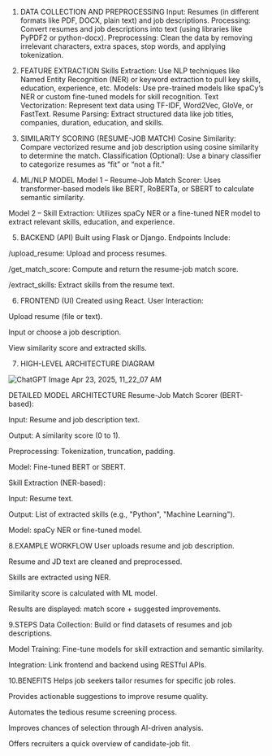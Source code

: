 1. DATA COLLECTION AND PREPROCESSING
Input: Resumes (in different formats like PDF, DOCX, plain text) and job descriptions.
Processing: Convert resumes and job descriptions into text (using libraries like PyPDF2 or python-docx).
Preprocessing: Clean the data by removing irrelevant characters, extra spaces, stop words, and applying tokenization.

2. FEATURE EXTRACTION
Skills Extraction: Use NLP techniques like Named Entity Recognition (NER) or keyword extraction to pull key skills, education, experience, etc.
Models: Use pre-trained models like spaCy’s NER or custom fine-tuned models for skill recognition.
Text Vectorization: Represent text data using TF-IDF, Word2Vec, GloVe, or FastText.
Resume Parsing: Extract structured data like job titles, companies, duration, education, and skills.

3. SIMILARITY SCORING (RESUME-JOB MATCH)
Cosine Similarity: Compare vectorized resume and job description using cosine similarity to determine the match.
Classification (Optional): Use a binary classifier to categorize resumes as “fit” or “not a fit.”

4. ML/NLP MODEL
Model 1 – Resume-Job Match Scorer:
Uses transformer-based models like BERT, RoBERTa, or SBERT to calculate semantic similarity.

Model 2 – Skill Extraction:
Utilizes spaCy NER or a fine-tuned NER model to extract relevant skills, education, and experience.

5. BACKEND (API)
Built using Flask or Django.
Endpoints Include:

/upload_resume: Upload and process resumes.

/get_match_score: Compute and return the resume-job match score.

/extract_skills: Extract skills from the resume text.

6. FRONTEND (UI)
Created using React.
User Interaction:

Upload resume (file or text).

Input or choose a job description.

View similarity score and extracted skills.

7. HIGH-LEVEL ARCHITECTURE DIAGRAM

![ChatGPT Image Apr 23, 2025, 11_22_07 AM](https://github.com/user-attachments/assets/7982f184-e634-431b-8386-11d8ce3d95a5)

   
DETAILED MODEL ARCHITECTURE
Resume-Job Match Scorer (BERT-based):

Input: Resume and job description text.

Output: A similarity score (0 to 1).

Preprocessing: Tokenization, truncation, padding.

Model: Fine-tuned BERT or SBERT.

Skill Extraction (NER-based):

Input: Resume text.

Output: List of extracted skills (e.g., "Python", "Machine Learning").

Model: spaCy NER or fine-tuned model.

8.EXAMPLE WORKFLOW
User uploads resume and job description.

Resume and JD text are cleaned and preprocessed.

Skills are extracted using NER.

Similarity score is calculated with ML model.

Results are displayed: match score + suggested improvements.

9.STEPS
Data Collection: Build or find datasets of resumes and job descriptions.

Model Training: Fine-tune models for skill extraction and semantic similarity.

Integration: Link frontend and backend using RESTful APIs.

10.BENEFITS
Helps job seekers tailor resumes for specific job roles.

Provides actionable suggestions to improve resume quality.

Automates the tedious resume screening process.

Improves chances of selection through AI-driven analysis.

Offers recruiters a quick overview of candidate-job fit.



